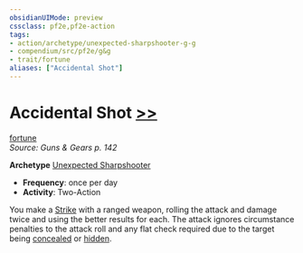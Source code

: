 ```yaml
---
obsidianUIMode: preview
cssclass: pf2e,pf2e-action
tags:
- action/archetype/unexpected-sharpshooter-g-g
- compendium/src/pf2e/g&g
- trait/fortune
aliases: ["Accidental Shot"]
---
```

# Accidental Shot [>>](../core-rulebook/chapter-9-playing-the-game.md#Actions "Two-Action")
[fortune](../traits/fortune.md)  
*Source: Guns & Gears p. 142*  

**Archetype** [Unexpected Sharpshooter](../../Compendium/character/archetypes/unexpected-sharpshooter-g-g.md)
- **Frequency**: once per day
- **Activity**: Two-Action

You make a [Strike](strike.md) with a ranged weapon, rolling the attack and damage twice and using the better results for each. The attack ignores circumstance penalties to the attack roll and any flat check required due to the target being [concealed](../conditions.md#Concealed) or [hidden](../conditions.md#Hidden).